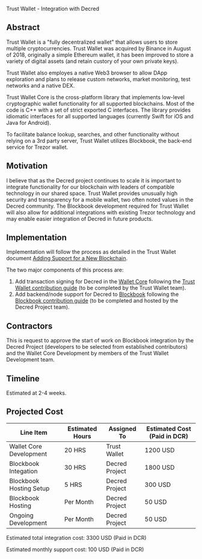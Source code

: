 Trust Wallet - Integration with Decred
## Abstract
Trust Wallet is a "fully decentralized wallet" that allows users to store multiple cryptocurrencies.  Trust Wallet was acquired by Binance in August of 2018, originally a simple Ethereum wallet, it has been improved to store a variety of digital assets (and retain custory of your own private keys).

Trust Wallet also employes a native Web3 browser to allow DApp exploration and plans to release custom networks, market monitoring, test networks and a native DEX.

Trust Wallet Core is the cross-platform library that implements low-level cryptographic wallet functionality for all supported blockchains. Most of the code is C++ with a set of strict exported C interfaces. The library provides idiomatic interfaces for all supported languages (currently Swift for iOS and Java for Android).

To facilitate balance lookup, searches, and other functionality without relying on a 3rd party server, Trust Wallet utilizes Blockbook, the back-end service for Trezor wallet.

## Motivation

I believe that as the Decred project continues to scale it is important to integrate functionality for our blockchain with leaders of compatible technology in our shared space. Trust Wallet provides unusually high security and transparency for a mobile wallet, two often noted values in the Decred community. The Blockbook development required for Trust Wallet will also allow for additional integrations with existing Trezor technology and may enable easier integration of Decred in future products.

## Implementation
Implementation will follow the process as detailed in the Trust Wallet document [Adding Support for a New Blockchain](https://github.com/TrustWallet/wallet-core/wiki/Adding-Support-for-a-New-Blockchain).

The two major components of this process are: 

1. Add transaction signing for Decred in the [Wallet Core](https://github.com/TrustWallet/wallet-core) following the [Trust Wallet contribution guide](https://github.com/TrustWallet/wallet-core/blob/master/docs/Contributing.md) (to be completed by the Trust Wallet team).
2. Add backend/node support for Decred to [Blockbook](https://github.com/trezor/blockbook) following the [Blockbook contribution guide](https://github.com/trezor/blockbook/blob/master/CONTRIBUTING.md) (to be completed and hosted by the Decred Project team).

## Contractors
This is request to approve the start of work on Blockbook integration by the Decred Project (developers to be selected from established contributors) and the Wallet Core Development by members of the Trust Wallet Development team.

## Timeline
Estimated at 2-4 weeks.

## Projected Cost
Line Item | Estimated Hours | Assigned To | Estimated Cost (Paid in DCR)
---       | ---             | ---        | ---
Wallet Core Development | 20 HRS | Trust Wallet | 1200 USD
Blockbook Integation | 30 HRS | Decred Project | 1800 USD
Blockbook Hosting Setup | 5 HRS | Decred Project | 300 USD
Blockbook Hosting | Per Month | Decred Project | 50 USD
Ongoing Development | Per Month | Decred Project | 50 USD

Estimated total integration cost: 3300 USD (Paid in DCR)

Estimated monthly support cost: 100 USD (Paid in DCR)